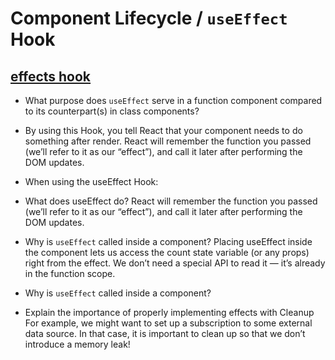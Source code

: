 # Component Lifecycle / `useEffect` Hook

## [effects hook](https://reactjs.org/docs/hooks-effect.html)
- What purpose does `useEffect` serve in a function component compared to its counterpart(s) in class components?
* By using this Hook, you tell React that your component needs to do something after render. React will remember the function you passed (we’ll refer to it as our “effect”), and call it later after performing the DOM updates.

- When using the useEffect Hook: 

* What does useEffect do?
React will remember the function you passed (we’ll refer to it as our “effect”), and call it later after performing the DOM updates.

* Why is `useEffect` called inside a component?
Placing useEffect inside the component lets us access the count state variable (or any props) right from the effect. We don’t need a special API to read it — it’s already in the function scope.

* Why is `useEffect` called inside a component?

* Explain the importance of properly implementing effects with Cleanup
For example, we might want to set up a subscription to some external data source. In that case, it is important to clean up so that we don’t introduce a memory leak! 

